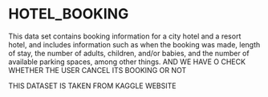 # HOTEL_BOOKING

This data set contains booking information for a city hotel and a resort hotel, and includes information such as when the booking was made, length of stay,
the number of adults, children, and/or babies, and the number of available parking spaces, among other things.
AND WE HAVE O CHECK WHETHER THE USER CANCEL ITS BOOKING OR NOT 

THIS DATASET IS TAKEN FROM KAGGLE WEBSITE
